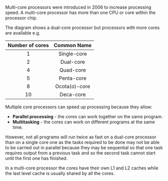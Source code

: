 Multi-core processors were introduced in 2006 to increase processing speed.
A multi-core processor has more than one CPU or core within the processor chip.

The diagram shows a dual-core processor but processors with more cores are available e.g.

| Number of cores | Common Name|
| :------: | :-----------: |
| 1 | Single-core |
| 2| Dual-core |
| 4| Quad-core|
| 5  |Penta-core|
| 8|Ocota(o)-core|
| 10 |Deca-core|

Multiple core processors can speed up processing because they allow:

- **Parallel processing** - the cores can work together on the same program.
- **Multitasking** - the cores can work on different programs at the same time.

However, not all programs will run twice as fast on a dual-core processor than on a single core one as the tasks required to be done may not be able to be carried out in parallel because they may be sequential so that one task requires output from a previous task and so the second task cannot start until the first one has finished.

In a multi-core processor the cores have their own L1 and L2 caches while the last level cache is usually shared by all the cores.